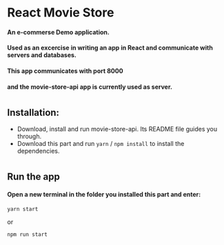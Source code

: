 # React Movie Store
#### An e-commerse Demo application.
#### Used as an excercise in writing an app in React and communicate with servers and databases.
#### This app communicates with port 8000
#### and the movie-store-api app is currently used as server.
#
## Installation:
- Download, install and run movie-store-api. Its README file guides you through.
- Download this part and run `yarn` / `npm install` to install the dependencies.
#
## Run the app
#### Open a new terminal in the folder you installed this part and enter:

```sh
yarn start
```

or

```sh
npm run start
```
